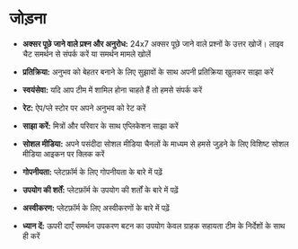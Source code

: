 # **जोड़ना**

- **अक्सर पूछे जाने वाले प्रश्न और अनुरोध:** 24x7 अक्सर पूछे जाने वाले प्रश्नों के उत्तर खोजें। लाइव चैट समर्थन से संपर्क करें या समर्थन मामले खोलें
- **प्रतिक्रिया:** अनुभव को बेहतर बनाने के लिए सुझावों के साथ अपनी प्रतिक्रिया खुलकर साझा करें
- **स्वयंसेवा:** यदि आप टीम में शामिल होना चाहते हैं तो हमसे संपर्क करें
- **रेट:** ऐप/प्ले स्टोर पर अपने अनुभव को रेट करें
- **साझा करें:** मित्रों और परिवार के साथ एप्लिकेशन साझा करें
- **सोशल मीडिया:** अपने पसंदीदा सोशल मीडिया चैनलों के माध्यम से हमसे जुड़ने के लिए विशिष्ट सोशल मीडिया आइकन पर क्लिक करें
- **गोपनीयता:** प्लेटफ़ॉर्म के लिए गोपनीयता के बारे में पढ़ें
- **उपयोग की शर्तें:** प्लेटफ़ॉर्म के उपयोग की शर्तों के बारे में पढ़ें
- **अस्वीकरण:** प्लेटफ़ॉर्म के लिए अस्वीकरणों के बारे में पढ़ें

- **ध्यान दें:** ऊपरी दाएँ समर्थन उपकरण बटन का उपयोग केवल ग्राहक सहायता टीम के निर्देशों के साथ ही करें